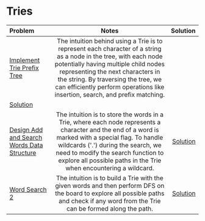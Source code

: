 # Tries
| Problem | Notes | Solution |
|:-------------|:--------------:|-------------:|
| [Implement Trie Prefix Tree](https://leetcode.com/problems/implement-trie-prefix-tree/description/) | The intuition behind using a Trie is to represent each character of a string as a node in the tree, with each node potentially having multiple child nodes representing the next characters in the string. By traversing the tree, we can efficiently perform operations like insertion, search, and prefix matching.
 | [Solution](https://github.com/sharmahr/DSA/blob/main/Top-150/Tries/01-implement-trie-prefix-tree.md) |
| [Design Add and Search Words Data Structure](https://leetcode.com/problems/design-add-and-search-words-data-structure/description/) | The intuition is to store the words in a Trie, where each node represents a character and the end of a word is marked with a special flag. To handle wildcards ('.') during the search, we need to modify the search function to explore all possible paths in the Trie when encountering a wildcard. | [Solution](https://github.com/sharmahr/DSA/blob/main/Top-150/Tries/02-design-add-and-search-words-data-structure.md) |
| [Word Search 2](https://leetcode.com/problems/word-search-ii/description/) | The intuition is to build a Trie with the given words and then perform DFS on the board to explore all possible paths and check if any word from the Trie can be formed along the path. | [Solution](https://github.com/sharmahr/DSA/blob/main/Top-150/Tries/03-word-search-2.md) |